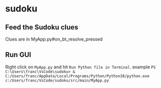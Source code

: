 # sudoku

## Feed the Sudoku clues
Clues are in MyApp.py#on_bt_resolve_pressed

## Run GUI

Right click on `MyApp.py` and hit `Run Python file in Terminal`. 
example `PS C:\Users\franc\VsCode\sudoku> & C:/Users/franc/AppData/Local/Programs/Python/Python38/python.exe c:/Users/franc/VsCode/sudoku/src/main/MyApp.py`